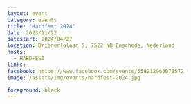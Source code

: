 ```yaml
---
layout: event
category: events
title: "Hardfest 2024"
date: 2023/11/22
datestart: 2024/04/27
location: Drienerlolaan 5, 7522 NB Enschede, Nederland
hosts:
  - HARDFEST
links:
facebook: https://www.facebook.com/events/659212063078572
image: /assets/img/events/hardfest-2024.jpg

foreground: black
---
```

